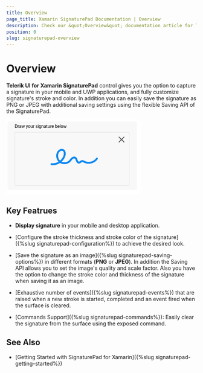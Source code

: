 ```yaml
---
title: Overview
page_title: Xamarin SignaturePad Documentation | Overview
description: Check our &quot;Overview&quot; documentation article for Telerik SignaturePad for Xamarin control.
position: 0
slug: signaturepad-overview
---
```


# Overview

**Telerik UI for Xamarin SignaturePad** control gives you the option to capture a signature in your mobile and UWP applications, and fully customize signature's stroke and color. In addition you can easily save the signature as PNG or JPEG with additional saving settings using the flexible Saving API of the SignaturePad.  

![SignaturePad Overview](images/signaturepad-overview.png)

## Key Featrues

* **Display signature** in your mobile and desktop application.

* [Configure the stroke thickness and stroke color of the signature]({%slug signaturepad-configuration%}) to achieve the desired look.
 
* [Save the signature as an image]({%slug signaturepad-saving-options%}) in different formats (**PNG** or **JPEG**). In addition the Saving API allows you to set the image's quality and scale factor. Also you have the option to change the stroke color and thickness of the signature when saving it as an image.

* [Exhaustive number of events]({%slug signaturepad-events%}) that are raised when a new stroke is started, completed and an event fired when the surface is cleared.  

* [Commands Support]({%slug signaturepad-commands%}): Easily clear the signature from the surface using the exposed command. 

## See Also

- [Getting Started with SignaturePad for Xamarin]({%slug signaturepad-getting-started%})